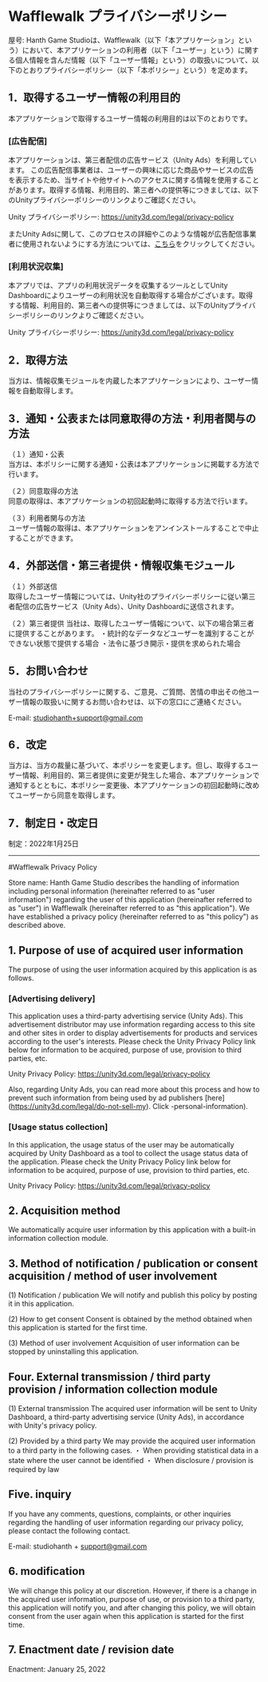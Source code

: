 # Wafflewalk プライバシーポリシー

屋号: Hanth Game Studioは、Wafflewalk（以下「本アプリケーション」という）において、本アプリケーションの利用者（以下「ユーザー」という）に関する個人情報を含んだ情報（以下「ユーザー情報」という）の取扱いについて、以下のとおりプライバシーポリシー（以下「本ポリシー」という）を定めます。

## 1．取得するユーザー情報の利用目的
本アプリケーションで取得するユーザー情報の利用目的は以下のとおりです。

### [広告配信]
本アプリケーションは、第三者配信の広告サービス（Unity Ads）を利用しています。
この広告配信事業者は、ユーザーの興味に応じた商品やサービスの広告を表示するため、当サイトや他サイトへのアクセスに関する情報を使用することがあります。取得する情報、利用目的、第三者への提供等につきましては、以下のUnityプライバシーポリシーのリンクよりご確認ください。

Unity プライバシーポリシー: https://unity3d.com/legal/privacy-policy

またUnity Adsに関して、このプロセスの詳細やこのような情報が広告配信事業者に使用されないようにする方法については、[こちら](https://unity3d.com/legal/do-not-sell-my-personal-information)をクリックしてください。

### [利用状況収集]
本アプリでは、アプリの利用状況データを収集するツールとしてUnity Dashboardによりユーザーの利用状況を自動取得する場合がございます。取得する情報、利用目的、第三者への提供等につきましては、以下のUnityプライバシーポリシーのリンクよりご確認ください。

Unity プライバシーポリシー: https://unity3d.com/legal/privacy-policy


## 2．取得方法
当方は、情報収集モジュールを内蔵した本アプリケーションにより、ユーザー情報を自動取得します。


## 3．通知・公表または同意取得の方法・利用者関与の方法
（１）通知・公表  
     当方は、本ポリシーに関する通知・公表は本アプリケーションに掲載する方法で行います。

（２）同意取得の方法  
     同意の取得は、本アプリケーションの初回起動時に取得する方法で行います。

（３）利用者関与の方法  
     ユーザー情報の取得は、本アプリケーションをアンインストールすることで中止することができます。

## 4．外部送信・第三者提供・情報収集モジュール
（１）外部送信  
     取得したユーザー情報については、Unity社のプライバシーポリシーに従い第三者配信の広告サービス（Unity Ads）、Unity Dashboardに送信されます。

（２）第三者提供
     当社は、取得したユーザー情報について、以下の場合第三者に提供することがあります。
     ・統計的なデータなどユーザーを識別することができない状態で提供する場合
     ・法令に基づき開示・提供を求められた場合


## 5．お問い合わせ
当社のプライバシーポリシーに関する、ご意見、ご質問、苦情の申出その他ユーザー情報の取扱いに関するお問い合わせは、以下の窓口にご連絡ください。

E-mail: studiohanth+support@gmail.com


## 6．改定
当方は、当方の裁量に基づいて、本ポリシーを変更します。但し、取得するユーザー情報、利用目的、第三者提供に変更が発生した場合、本アプリケーションで通知するとともに、本ポリシー変更後、本アプリケーションの初回起動時に改めてユーザーから同意を取得します。


## 7．制定日・改定日
制定：2022年1月25日



---
#Wafflewalk Privacy Policy

Store name: Hanth Game Studio describes the handling of information including personal information (hereinafter referred to as "user information") regarding the user of this application (hereinafter referred to as "user") in Wafflewalk (hereinafter referred to as "this application"). We have established a privacy policy (hereinafter referred to as "this policy") as described above.

## 1. Purpose of use of acquired user information
The purpose of using the user information acquired by this application is as follows.

### [Advertising delivery]
This application uses a third-party advertising service (Unity Ads).
This advertisement distributor may use information regarding access to this site and other sites in order to display advertisements for products and services according to the user's interests. Please check the Unity Privacy Policy link below for information to be acquired, purpose of use, provision to third parties, etc.

Unity Privacy Policy: https://unity3d.com/legal/privacy-policy

Also, regarding Unity Ads, you can read more about this process and how to prevent such information from being used by ad publishers [here] (https://unity3d.com/legal/do-not-sell-my). Click -personal-information).

### [Usage status collection]
In this application, the usage status of the user may be automatically acquired by Unity Dashboard as a tool to collect the usage status data of the application. Please check the Unity Privacy Policy link below for information to be acquired, purpose of use, provision to third parties, etc.

Unity Privacy Policy: https://unity3d.com/legal/privacy-policy


## 2. Acquisition method
We automatically acquire user information by this application with a built-in information collection module.


## 3. Method of notification / publication or consent acquisition / method of user involvement
(1) Notification / publication
     We will notify and publish this policy by posting it in this application.

(2) How to get consent
     Consent is obtained by the method obtained when this application is started for the first time.

(3) Method of user involvement
     Acquisition of user information can be stopped by uninstalling this application.

## Four. External transmission / third party provision / information collection module
(1) External transmission
     The acquired user information will be sent to Unity Dashboard, a third-party advertising service (Unity Ads), in accordance with Unity's privacy policy.

(2) Provided by a third party
     We may provide the acquired user information to a third party in the following cases.
     ・ When providing statistical data in a state where the user cannot be identified
     ・ When disclosure / provision is required by law


## Five. inquiry
If you have any comments, questions, complaints, or other inquiries regarding the handling of user information regarding our privacy policy, please contact the following contact.

E-mail: studiohanth + support@gmail.com


## 6. modification
We will change this policy at our discretion. However, if there is a change in the acquired user information, purpose of use, or provision to a third party, this application will notify you, and after changing this policy, we will obtain consent from the user again when this application is started for the first time.


## 7. Enactment date / revision date
Enactment: January 25, 2022

